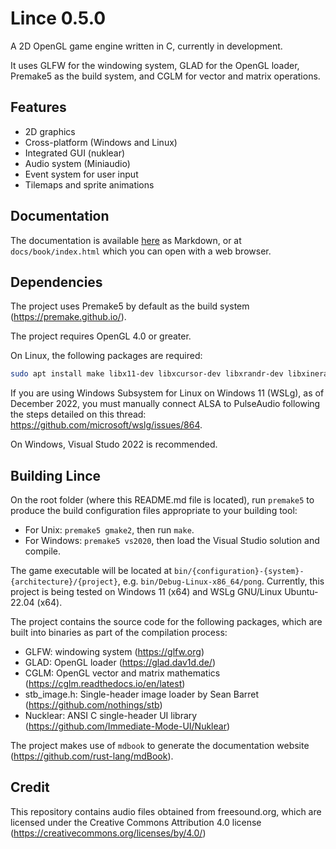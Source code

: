 # Lince 0.5.0

A 2D OpenGL game engine written in C, currently in development.

It uses GLFW for the windowing system, GLAD for the OpenGL loader, Premake5 as the build system, and CGLM for vector and matrix operations.

## Features

* 2D graphics
* Cross-platform (Windows and Linux)
* Integrated GUI (nuklear)
* Audio system (Miniaudio)
* Event system for user input
* Tilemaps and sprite animations

## Documentation

The documentation is available [here](./docs/src/SUMMARY.md) as Markdown, or at `docs/book/index.html` which you can open with a web browser.

## Dependencies

The project uses Premake5 by default as the build system (https://premake.github.io/).

The project requires OpenGL 4.0 or greater.

On Linux, the following packages are required:
```bash
sudo apt install make libx11-dev libxcursor-dev libxrandr-dev libxinerama-dev libxtst-dev libgl-dev`
```

If you are using Windows Subsystem for Linux on Windows 11 (WSLg), as of December 2022, you must manually connect ALSA to PulseAudio following the steps detailed on this thread: https://github.com/microsoft/wslg/issues/864.

On Windows, Visual Studo 2022 is recommended.


## Building Lince

On the root folder (where this README.md file is located), run `premake5` to produce the build configuration files appropriate to your building tool:

* For Unix: `premake5 gmake2`, then run `make`.
* For Windows: `premake5 vs2020`, then load the Visual Studio solution and compile.

The game executable will be located at `bin/{configuration}-{system}-{architecture}/{project}`, e.g. `bin/Debug-Linux-x86_64/pong`. Currently, this project is being tested on Windows 11 (x64) and WSLg GNU/Linux Ubuntu-22.04 (x64).

The project contains the source code for the following packages, which are built into binaries as part of the compilation process:

* GLFW: windowing system (https://glfw.org)
* GLAD: OpenGL loader (https://glad.dav1d.de/)
* CGLM: OpenGL vector and matrix mathematics (https://cglm.readthedocs.io/en/latest)
* stb\_image.h: Single-header image loader by Sean Barret (https://github.com/nothings/stb)
* Nucklear: ANSI C single-header UI library (https://github.com/Immediate-Mode-UI/Nuklear)

The project makes use of `mdbook` to generate the documentation website (https://github.com/rust-lang/mdBook).


## Credit

This repository contains audio files obtained from freesound.org, which are licensed under the Creative Commons Attribution 4.0 license (https://creativecommons.org/licenses/by/4.0/)
